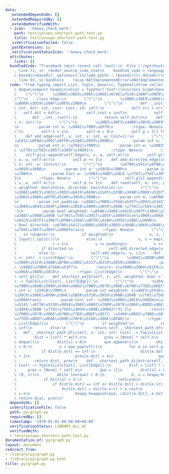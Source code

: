 ```yaml
---
data:
  _extendedDependsOn: []
  _extendedRequiredBy: []
  _extendedVerifiedWith:
  - icon: ':heavy_check_mark:'
    path: test/yosupo-shortest-path.test.py
    title: test/yosupo-shortest-path.test.py
  _isVerificationFailed: false
  _pathExtension: py
  _verificationStatusIcon: ':heavy_check_mark:'
  attributes:
    links: []
  bundledCode: "Traceback (most recent call last):\n  File \"/opt/hostedtoolcache/Python/3.8.18/x64/lib/python3.8/site-packages/onlinejudge_verify/documentation/build.py\"\
    , line 71, in _render_source_code_stat\n    bundled_code = language.bundle(stat.path,\
    \ basedir=basedir, options={'include_paths': [basedir]}).decode()\n  File \"/opt/hostedtoolcache/Python/3.8.18/x64/lib/python3.8/site-packages/onlinejudge_verify/languages/python.py\"\
    , line 93, in bundle\n    raise NotImplementedError\nNotImplementedError\n"
  code: "from typing import List, Tuple, Generic, TypeVar\nfrom collections import\
    \ deque\nimport heapq\n\nCost = TypeVar('Cost')\n\nclass Graph(Generic[Cost]):\n\
    \    \"\"\"\n    \u30B0\u30E9\u30D5\u306E\u6C4E\u7528\u30AF\u30E9\u30B9\n    \"\
    \"\"\n    class Edge:\n        \"\"\"\n        \u30B0\u30E9\u30D5\u306E\u8FBA\u3092\
    \u8868\u3059\u30AF\u30E9\u30B9\n        \"\"\"\n        def __init__(self, src:\
    \ int, dst: int, cost: Cost, id: int):\n            self.src = src\n         \
    \   self.dst = dst\n            self.cost = cost\n            self.id = id\n \
    \       def __int__(self):\n            return self.dst\n\n    def __init__(self,\
    \ n: int):\n        \"\"\"\n        \u30B3\u30F3\u30B9\u30C8\u30E9\u30AF\u30BF\
    \n        :param int n: \u9802\u70B9\u6570\n        :rtype: None\n        \"\"\
    \"\n        self.n = n\n        self.m = 0\n        self.g = [[] for _ in range(n)]\n\
    \    def add_edge(self, u: int, v: int, w: Cost=1):\n        \"\"\"\n        \u7121\
    \u5411\u8FBA\u3092\u8FFD\u52A0\u3059\u308B\n        :param int u: \u59CB\u70B9\
    \n        :param int v: \u7D42\u70B9\n        :param int w: \u30B3\u30B9\u30C8\
    \ \u7701\u7565\u3057\u305F\u30891\n        :rtype: None\n        \"\"\"\n    \
    \    self.g[u].append(self.Edge(u, v, w, self.m))\n        self.g[v].append(self.Edge(v,\
    \ u, w, self.m))\n        self.m += 1\n    def add_directed_edge(self, u: int,\
    \ v: int, w: Cost=1):\n        \"\"\"\n        \u6709\u5411\u8FBA\u3092\u8FFD\u52A0\
    \u3059\u308B\n        :param int u: \u59CB\u70B9\n        :param int v: \u7D42\
    \u70B9\n        :param Cost w: \u30B3\u30B9\u30C8 \u7701\u7565\u3057\u305F\u3089\
    1\n        :rtype: None\n        \"\"\"\n        self.g[u].append(self.Edge(u,\
    \ v, w, self.m))\n        self.m += 1\n    def read(self, m: int, padding: int=-1,\
    \ weighted: bool=False, directed: bool=False):\n        \"\"\"\n        \u8FBA\
    \u306E\u60C5\u5831\u3092\u6A19\u6E96\u5165\u529B\u304B\u3089\u53D7\u3051\u53D6\
    \u3063\u3066\u8FFD\u52A0\u3059\u308B\n        :param int m: \u8FBA\u306E\u6570\
    \n        :param int padding: \u9802\u70B9\u756A\u53F7\u3092\u5165\u529B\u304B\
    \u3089\u3044\u304F\u3064\u305A\u3089\u3059\u304B \u7701\u7565\u3057\u305F\u3089\
    -1\n        :param bool weighted: \u8FBA\u306E\u91CD\u307F\u304C\u5165\u529B\u3055\
    \u308C\u308B\u304B \u7701\u7565\u3057\u305F\u3089false\u3068\u306A\u308A\u3001\
    \u91CD\u307F1\u3067\u8FBA\u304C\u8FFD\u52A0\u3055\u308C\u308B\n        :param\
    \ bool directed: \u6709\u5411\u30B0\u30E9\u30D5\u304B\u3069\u3046\u304B \u7701\
    \u7565\u3057\u305F\u3089false\n        :rtype: None\n        \"\"\"\n        for\
    \ _ in range(m):\n            if weighted:\n                u, v, c = map(int,\
    \ input().split())\n            else:\n                u, v = map(int, input().split())\n\
    \                c = 1\n            u += padding\n            v += padding\n \
    \           if directed:\n                self.add_directed_edge(u, v, c)\n  \
    \          else:\n                self.add_edge(u, v, c)\n    def __getitem__(self,\
    \ v: int) -> List[Edge]:\n        \"\"\"\n        \u3042\u308B\u9802\u70B9\u304B\
    \u3089\u51FA\u308B\u8FBA\u3092\u5217\u6319\u3059\u308B\n        :param int v:\
    \ \u9802\u70B9\u756A\u53F7\n        :return: v\u304B\u3089\u51FA\u308B\u8FBA\u306E\
    \u30EA\u30B9\u30C8\n        :rtype: List[Edge]\n        \"\"\"\n        return\
    \ self.g[v]\n    def shortest_path(self, s: int, weighted: bool = True, inf: Cost=-1)\
    \ -> Tuple[List[Cost], List[Edge]]:\n        \"\"\"\n        \u3042\u308B\u9802\
    \u70B9\u304B\u3089\u5404\u9802\u70B9\u3078\u306E\u6700\u77ED\u8DEF\n        :param\
    \ int s: \u59CB\u70B9\n        :param int weighted: 1\u4EE5\u5916\u306E\u30B3\u30B9\
    \u30C8\u306E\u8FBA\u304C\u5B58\u5728\u3059\u308B\u304B \u7701\u7565\u3059\u308B\
    \u3068true\n        :param Cost inf: \u30B3\u30B9\u30C8\u306Emin\u306E\u5358\u4F4D\
    \u5143 \u672A\u5230\u9054\u306E\u9802\u70B9\u3078\u306E\u8DDD\u96E2\u306Finf\u306B\
    \u306A\u308B \u7701\u7565\u3059\u308B\u30682**31-1\n        :return: (\u5404\u9802\
    \u70B9\u3078\u306E\u6700\u77ED\u8DEF\u9577, \u5404\u9802\u70B9\u3078\u306E\u6700\
    \u77ED\u8DEF\u4E0A\u306E\u76F4\u524D\u306E\u8FBA)\n        :rtype: Tuple[List[Cost],\
    \ List[Edge]]\n        \"\"\"\n        if weighted:\n            return self.__shortest_path_dijkstra(s,\
    \ inf)\n        else:\n            return self.__shortest_path_bfs(s, inf)\n \
    \   def __shortest_path_bfs(self, s: int, inf: Cost) -> Tuple[List[int], List[Edge]]:\n\
    \        dist = [inf] * self.n\n        prev = [None] * self.n\n        que =\
    \ deque()\n        dist[s] = 0\n        que.append(s)\n        while len(que)\
    \ > 0:\n            u = que.popleft()\n            for e in self.g[u]:\n     \
    \           if dist[e.dst] == inf:\n                    dist[e.dst] = dist[e.src]\
    \ + 1\n                    prev[e.dst] = e\n                    que.append(e.dst)\n\
    \        return dist, prev\n    def __shortest_path_dijkstra(self, s: int, inf:\
    \ Cost) -> Tuple[List[Cost], List[Edge]]:\n        dist = [inf] * self.n\n   \
    \     prev = [None] * self.n\n        que = []\n        dist[s] = 0\n        heapq.heappush(que,\
    \ (0, s))\n        while len(que) > 0:\n            d, u = heapq.heappop(que)\n\
    \            if dist[u] < d:\n                continue\n            for e in self.g[u]:\n\
    \                if dist[e.dst] == inf or dist[e.dst] > dist[e.src] + e.cost:\n\
    \                    dist[e.dst] = dist[e.src] + e.cost\n                    prev[e.dst]\
    \ = e\n                    heapq.heappush(que, (dist[e.dst], e.dst))\n       \
    \ return dist, prev\n"
  dependsOn: []
  isVerificationFile: false
  path: py/graph.py
  requiredBy: []
  timestamp: '1970-01-01 00:00:00+00:00'
  verificationStatus: LIBRARY_ALL_AC
  verifiedWith:
  - test/yosupo-shortest-path.test.py
documentation_of: py/graph.py
layout: document
redirect_from:
- /library/py/graph.py
- /library/py/graph.py.html
title: py/graph.py
---
```

